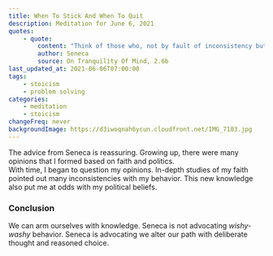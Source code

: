 ```yaml
---
title: When To Stick And When To Quit
description: Meditation for June 6, 2021
quotes:
    - quote:
        content: "Think of those who, not by fault of inconsistency but by lack of effort, are too unstable to live as they wish, but only live as they have begun."
        author: Seneca
        source: On Tranquility Of Mind, 2.6b
last_updated_at: 2021-06-06T07:00:00
tags:
    - stoicism
    - problem solving
categories:
    - meditation
    - stoicism
changeFreq: never
backgroundImage: https://d3iwoqnah6ycun.cloudfront.net/IMG_7183.jpg
---
```


The advice from Seneca is reassuring. Growing up, there were many opinions that I formed based on faith and politics.  
With time, I began to question my opinions. In-depth studies of my faith pointed out many inconsistencies with my 
behavior. This new knowledge also put me at odds with my political beliefs.

### Conclusion

We can arm ourselves with knowledge. Seneca is not advocating *wishy-washy* behavior. Seneca is advocating we alter our 
path with deliberate thought and reasoned choice.
